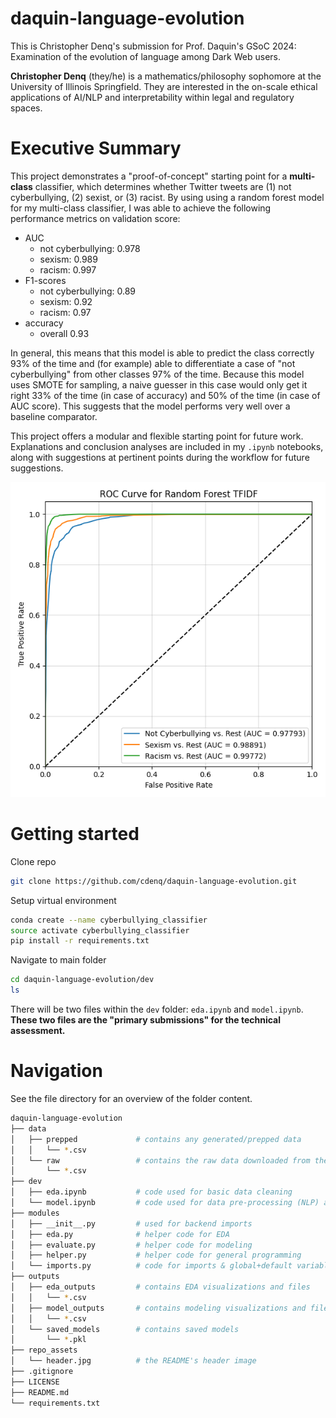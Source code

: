 # daquin-language-evolution

This is Christopher Denq's submission for Prof. Daquin's GSoC 2024: Examination of the evolution of language among Dark Web users.

**Christopher Denq** (they/he) is a mathematics/philosophy sophomore at the University of Illinois Springfield. They are interested in the on-scale ethical applications of AI/NLP and interpretability within legal and regulatory spaces.

# Executive Summary
This project demonstrates a "proof-of-concept" starting point for a **multi-class** classifier, which determines whether Twitter tweets are (1) not cyberbullying, (2) sexist, or (3) racist. By using using a random forest model for my multi-class classifier, I was able to achieve the following performance metrics on validation score:
- AUC
    - not cyberbullying: 0.978
    - sexism: 0.989
    - racism: 0.997
- F1-scores
    - not cyberbullying: 0.89 
    - sexism: 0.92
    - racism: 0.97
- accuracy
    - overall 0.93

In general, this means that this model is able to predict the class correctly 93% of the time and (for example) able to differentiate a case of "not cyberbullying" from other classes 97% of the time. Because this model uses SMOTE for sampling, a naive guesser in this case would only get it right 33% of the time (in case of accuracy) and 50% of the time (in case of AUC score). This suggests that the model performs very well over a baseline comparator.

This project offers a modular and flexible starting point for future work. Explanations and conclusion analyses are included in my `.ipynb` notebooks, along with suggestions at pertinent points during the workflow for future suggestions.

<img src="outputs/model_outputs/roc_curve_random_forest_tfidf.png">

# Getting started

Clone repo
```sh
git clone https://github.com/cdenq/daquin-language-evolution.git
```

Setup virtual environment
```sh
conda create --name cyberbullying_classifier
source activate cyberbullying_classifier
pip install -r requirements.txt
```

Navigate to main folder
```sh
cd daquin-language-evolution/dev
ls
```

There will be two files within the `dev` folder: `eda.ipynb` and `model.ipynb`. **These two files are the "primary submissions" for the technical assessment.**

# Navigation

See the file directory for an overview of the folder content. 
```bash
daquin-language-evolution
├── data
│   ├── prepped             # contains any generated/prepped data
│   │   └── *.csv
│   └── raw                 # contains the raw data downloaded from the test database
│       └── *.csv
├── dev
│   ├── eda.ipynb           # code used for basic data cleaning
│   └── model.ipynb         # code used for data pre-processing (NLP) and modeling
├── modules
│   ├── __init__.py         # used for backend imports
│   ├── eda.py              # helper code for EDA
│   ├── evaluate.py         # helper code for modeling
│   ├── helper.py           # helper code for general programming
│   └── imports.py          # code for imports & global+default variables 
├── outputs
│   ├── eda_outputs         # contains EDA visualizations and files
│   │   └── *.csv
│   ├── model_outputs       # contains modeling visualizations and files
│   │   └── *.csv
│   └── saved_models        # contains saved models
│       └── *.pkl
├── repo_assets
│   └── header.jpg          # the README's header image
├── .gitignore
├── LICENSE
├── README.md
└── requirements.txt
```
